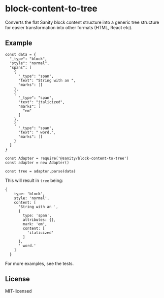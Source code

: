 # block-content-to-tree

Converts the flat Sanity block content structure into a generic tree structure for easier transformation into other formats (HTML, React etc).

## Example

```
const data = {
  "_type": "block",
  "style": "normal",
  "spans": [
    {
      "_type": "span",
      "text": "String with an ",
      "marks": []
    },
    {
      "_type": "span",
      "text": "italicized",
      "marks": [
        "em"
      ]
    },
    {
      "_type": "span",
      "text": " word.",
      "marks": []
    }
  ]
}

const Adapter = require('@sanity/block-content-to-tree')
const adapter = new Adapter()

const tree = adapter.parse(data)
```

This will result in ``tree`` being:

```
{
    type: 'block',
    style: 'normal',
    content: [
      'String with an ',
      {
        type: 'span',
        attributes: {},
        mark: 'em',
        content: [
          'italicized'
        ]
      },
      ' word.'
    ]
  }
```

For more examples, see the tests.

## License

MIT-licensed
